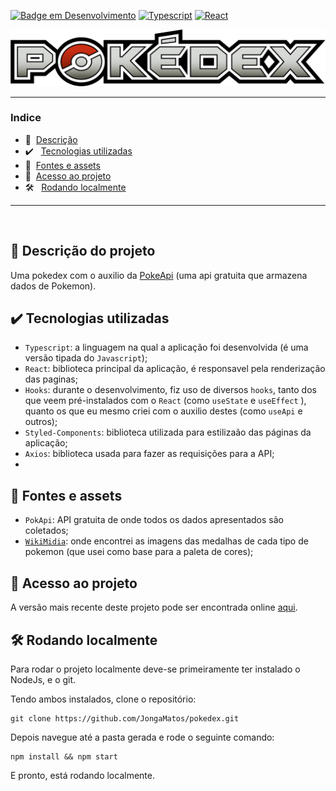 
<span id="start">

[![Badge em Desenvolvimento](http://img.shields.io/static/v1?label=STATUS&message=EM%20DESENVOLVIMENTO&color=yellow&style=for-the-badge)](#start)
[![Typescript](http://img.shields.io/static/v1?label=Typescript&message=4.5.5&color=3178C6&style=for-the-badge)](#start)
[![React](http://img.shields.io/static/v1?label=React&message=17.0.2&color=61DAF9&style=for-the-badge)](#start)


[![Pokedex-logo](./src/assets/pokedex-banner.png)](#start)

---


### Indice

* 📄&nbsp; [Descrição](#descrição)
* ✔️ &nbsp; [Tecnologias utilizadas](#tecnologia)
* 📖&nbsp; [Fontes e assets](#fontes)
* 📁&nbsp; [Acesso ao projeto](#acesso)
* 🛠️ &nbsp; [Rodando localmente](#local)


---




<br/>
<span id="descrição">

## 📄   Descrição do projeto 

Uma pokedex com o auxilio da [PokeApi](https://pokeapi.co/) (uma api gratuita que armazena dados de Pokemon).

<span id="tecnologia">

## ✔️   Tecnologias utilizadas 
- `Typescript`: a linguagem na qual a aplicação foi desenvolvida (é uma versão tipada do `Javascript`);
- `React`: biblioteca principal da aplicação, é responsavel pela renderização das paginas;
- `Hooks`: durante o desenvolvimento, fiz uso de diversos `hooks`, tanto dos que veem pré-instalados com o `React` (como `useState` e `useEffect` ), quanto os que eu mesmo criei com o auxilio destes (como `useApi` e outros);
- `Styled-Components`: biblioteca utilizada para estilizaão das páginas da aplicação;
- `Axios`: biblioteca usada para fazer as requisições para a API;
- 
<span id="fontes">

## 📖  Fontes e assets

- `PokApi`: API gratuita de onde todos os dados apresentados são coletados;
- [`WikiMidia`](https://commons.wikimedia.org/wiki/Category:Pok%C3%A9mon_types_icons): onde encontrei as imagens das medalhas de cada tipo de pokemon (que usei como base para a paleta de cores);
  
<span id="acesso">


## 📁  Acesso ao projeto
A versão mais recente deste projeto pode ser encontrada online [aqui](https://jongamatos.github.io/pokedex/#/).

<span id="local">


## 🛠️  Rodando localmente 
Para rodar o projeto localmente deve-se primeiramente ter instalado o NodeJs, e o git.


Tendo ambos instalados, clone o repositório:
```
git clone https://github.com/JongaMatos/pokedex.git
```
Depois navegue até a pasta gerada e rode o seguinte comando:

```
npm install && npm start
```
E pronto, está rodando localmente.













